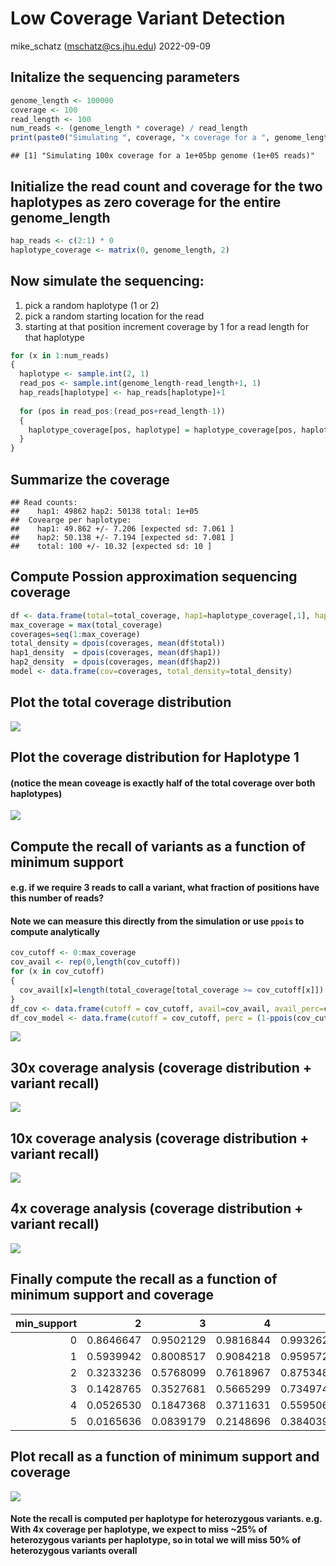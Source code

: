 Low Coverage Variant Detection
================
mike\_schatz (<mschatz@cs.jhu.edu>)
2022-09-09

## Initalize the sequencing parameters

``` r
genome_length <- 100000
coverage <- 100
read_length <- 100
num_reads <- (genome_length * coverage) / read_length
print(paste0("Simulating ", coverage, "x coverage for a ", genome_length, "bp genome (", num_reads, " reads)"))
```

    ## [1] "Simulating 100x coverage for a 1e+05bp genome (1e+05 reads)"

## Initialize the read count and coverage for the two haplotypes as zero coverage for the entire genome\_length

``` r
hap_reads <- c(2:1) * 0
haplotype_coverage <- matrix(0, genome_length, 2)
```

## Now simulate the sequencing:

1.  pick a random haplotype (1 or 2)
2.  pick a random starting location for the read
3.  starting at that position increment coverage by 1 for a read length for that haplotype

``` r
for (x in 1:num_reads)
{
  haplotype <- sample.int(2, 1)
  read_pos <- sample.int(genome_length-read_length+1, 1)
  hap_reads[haplotype] <- hap_reads[haplotype]+1
  
  for (pos in read_pos:(read_pos+read_length-1))
  {
    haplotype_coverage[pos, haplotype] = haplotype_coverage[pos, haplotype] + 1
  }
}
```

## Summarize the coverage

    ## Read counts: 
    ##    hap1: 49862 hap2: 50138 total: 1e+05 
    ##  Covearge per haplotype:
    ##    hap1: 49.862 +/- 7.206 [expected sd: 7.061 ]
    ##    hap2: 50.138 +/- 7.194 [expected sd: 7.081 ]
    ##    total: 100 +/- 10.32 [expected sd: 10 ]

## Compute Possion approximation sequencing coverage

``` r
df <- data.frame(total=total_coverage, hap1=haplotype_coverage[,1], hap2=haplotype_coverage[,2])
max_coverage = max(total_coverage)
coverages=seq(1:max_coverage)
total_density = dpois(coverages, mean(df$total))
hap1_density  = dpois(coverages, mean(df$hap1))
hap2_density  = dpois(coverages, mean(df$hap2))
model <- data.frame(cov=coverages, total_density=total_density)
```

## Plot the total coverage distribution

![](coverage_analysis_files/figure-markdown_github/unnamed-chunk-7-1.png)

## Plot the coverage distribution for Haplotype 1

#### (notice the mean coveage is exactly half of the total coverage over both haplotypes)

![](coverage_analysis_files/figure-markdown_github/unnamed-chunk-8-1.png)

## Compute the recall of variants as a function of minimum support

#### e.g. if we require 3 reads to call a variant, what fraction of positions have this number of reads?

#### Note we can measure this directly from the simulation or use `ppois` to compute analytically

``` r
cov_cutoff <- 0:max_coverage
cov_avail <- rep(0,length(cov_cutoff))
for (x in cov_cutoff)
{
  cov_avail[x]=length(total_coverage[total_coverage >= cov_cutoff[x]])
}
df_cov <- data.frame(cutoff = cov_cutoff, avail=cov_avail, avail_perc=cov_avail/genome_length)
df_cov_model <- data.frame(cutoff = cov_cutoff, perc = (1-ppois(cov_cutoff, coverage)))
```

![](coverage_analysis_files/figure-markdown_github/unnamed-chunk-10-1.png)

## 30x coverage analysis (coverage distribution + variant recall)

![](coverage_analysis_files/figure-markdown_github/unnamed-chunk-11-1.png)

## 10x coverage analysis (coverage distribution + variant recall)

![](coverage_analysis_files/figure-markdown_github/unnamed-chunk-12-1.png)

## 4x coverage analysis (coverage distribution + variant recall)

![](coverage_analysis_files/figure-markdown_github/unnamed-chunk-13-1.png)

## Finally compute the recall as a function of minimum support and coverage

<table style="width:100%;">
<colgroup>
<col width="10%" />
<col width="8%" />
<col width="8%" />
<col width="8%" />
<col width="8%" />
<col width="8%" />
<col width="8%" />
<col width="8%" />
<col width="8%" />
<col width="8%" />
<col width="8%" />
<col width="3%" />
</colgroup>
<thead>
<tr class="header">
<th align="right">min_support</th>
<th align="right">2</th>
<th align="right">3</th>
<th align="right">4</th>
<th align="right">5</th>
<th align="right">6</th>
<th align="right">8</th>
<th align="right">10</th>
<th align="right">15</th>
<th align="right">20</th>
<th align="right">25</th>
<th align="right">30</th>
</tr>
</thead>
<tbody>
<tr class="odd">
<td align="right">0</td>
<td align="right">0.8646647</td>
<td align="right">0.9502129</td>
<td align="right">0.9816844</td>
<td align="right">0.9932621</td>
<td align="right">0.9975212</td>
<td align="right">0.9996645</td>
<td align="right">0.9999546</td>
<td align="right">0.9999997</td>
<td align="right">1.0000000</td>
<td align="right">1.0000000</td>
<td align="right">1</td>
</tr>
<tr class="even">
<td align="right">1</td>
<td align="right">0.5939942</td>
<td align="right">0.8008517</td>
<td align="right">0.9084218</td>
<td align="right">0.9595723</td>
<td align="right">0.9826487</td>
<td align="right">0.9969808</td>
<td align="right">0.9995006</td>
<td align="right">0.9999951</td>
<td align="right">1.0000000</td>
<td align="right">1.0000000</td>
<td align="right">1</td>
</tr>
<tr class="odd">
<td align="right">2</td>
<td align="right">0.3233236</td>
<td align="right">0.5768099</td>
<td align="right">0.7618967</td>
<td align="right">0.8753480</td>
<td align="right">0.9380312</td>
<td align="right">0.9862460</td>
<td align="right">0.9972306</td>
<td align="right">0.9999607</td>
<td align="right">0.9999995</td>
<td align="right">1.0000000</td>
<td align="right">1</td>
</tr>
<tr class="even">
<td align="right">3</td>
<td align="right">0.1428765</td>
<td align="right">0.3527681</td>
<td align="right">0.5665299</td>
<td align="right">0.7349741</td>
<td align="right">0.8487961</td>
<td align="right">0.9576199</td>
<td align="right">0.9896639</td>
<td align="right">0.9997886</td>
<td align="right">0.9999968</td>
<td align="right">1.0000000</td>
<td align="right">1</td>
</tr>
<tr class="odd">
<td align="right">4</td>
<td align="right">0.0526530</td>
<td align="right">0.1847368</td>
<td align="right">0.3711631</td>
<td align="right">0.5595067</td>
<td align="right">0.7149435</td>
<td align="right">0.9003676</td>
<td align="right">0.9707473</td>
<td align="right">0.9991434</td>
<td align="right">0.9999831</td>
<td align="right">0.9999997</td>
<td align="right">1</td>
</tr>
<tr class="even">
<td align="right">5</td>
<td align="right">0.0165636</td>
<td align="right">0.0839179</td>
<td align="right">0.2148696</td>
<td align="right">0.3840393</td>
<td align="right">0.5543204</td>
<td align="right">0.8087639</td>
<td align="right">0.9329140</td>
<td align="right">0.9972076</td>
<td align="right">0.9999281</td>
<td align="right">0.9999986</td>
<td align="right">1</td>
</tr>
</tbody>
</table>

## Plot recall as a function of minimum support and coverage

![](coverage_analysis_files/figure-markdown_github/unnamed-chunk-15-1.png)

#### Note the recall is computed per haplotype for heterozygous variants. e.g. With 4x coverage per haplotype, we expect to miss ~25% of heterozygous variants per haplotype, so in total we will miss 50% of heterozygous variants overall
